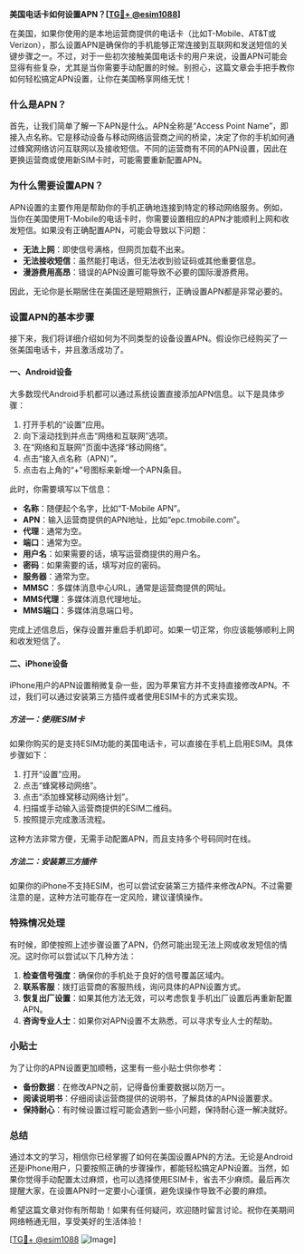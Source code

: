 **美国电话卡如何设置APN？[[TG💪+ @esim1088](https://t.me/s/esim1088)]**

在美国，如果你使用的是本地运营商提供的电话卡（比如T-Mobile、AT&T或Verizon），那么设置APN是确保你的手机能够正常连接到互联网和发送短信的关键步骤之一。不过，对于一些初次接触美国电话卡的用户来说，设置APN可能会显得有些复杂，尤其是当你需要手动配置的时候。别担心，这篇文章会手把手教你如何轻松搞定APN设置，让你在美国畅享网络无忧！

### 什么是APN？

首先，让我们简单了解一下APN是什么。APN全称是“Access Point Name”，即接入点名称。它是移动设备与移动网络运营商之间的桥梁，决定了你的手机如何通过蜂窝网络访问互联网以及接收短信。不同的运营商有不同的APN设置，因此在更换运营商或使用新SIM卡时，可能需要重新配置APN。

### 为什么需要设置APN？

APN设置的主要作用是帮助你的手机正确地连接到特定的移动网络服务。例如，当你在美国使用T-Mobile的电话卡时，你需要设置相应的APN才能顺利上网和收发短信。如果没有正确配置APN，可能会导致以下问题：

- **无法上网**：即使信号满格，但网页加载不出来。
- **无法接收短信**：虽然能打电话，但无法收到验证码或其他重要信息。
- **漫游费用高昂**：错误的APN设置可能导致不必要的国际漫游费用。

因此，无论你是长期居住在美国还是短期旅行，正确设置APN都是非常必要的。

### 设置APN的基本步骤

接下来，我们将详细介绍如何为不同类型的设备设置APN。假设你已经购买了一张美国电话卡，并且激活成功了。

#### 一、Android设备

大多数现代Android手机都可以通过系统设置直接添加APN信息。以下是具体步骤：

1. 打开手机的“设置”应用。
2. 向下滚动找到并点击“网络和互联网”选项。
3. 在“网络和互联网”页面中选择“移动网络”。
4. 点击“接入点名称（APN）”。
5. 点击右上角的“+”号图标来新增一个APN条目。

此时，你需要填写以下信息：

- **名称**：随便起个名字，比如“T-Mobile APN”。
- **APN**：输入运营商提供的APN地址，比如“epc.tmobile.com”。
- **代理**：通常为空。
- **端口**：通常为空。
- **用户名**：如果需要的话，填写运营商提供的用户名。
- **密码**：如果需要的话，填写对应的密码。
- **服务器**：通常为空。
- **MMSC**：多媒体消息中心URL，通常是运营商提供的网址。
- **MMS代理**：多媒体消息代理地址。
- **MMS端口**：多媒体消息端口号。

完成上述信息后，保存设置并重启手机即可。如果一切正常，你应该能够顺利上网和收发短信了。

#### 二、iPhone设备

iPhone用户的APN设置稍微复杂一些，因为苹果官方并不支持直接修改APN。不过，我们可以通过安装第三方插件或者使用ESIM卡的方式来实现。

##### 方法一：使用ESIM卡

如果你购买的是支持ESIM功能的美国电话卡，可以直接在手机上启用ESIM。具体步骤如下：

1. 打开“设置”应用。
2. 点击“蜂窝移动网络”。
3. 点击“添加蜂窝移动网络计划”。
4. 扫描或手动输入运营商提供的ESIM二维码。
5. 按照提示完成激活流程。

这种方法非常方便，无需手动配置APN，而且支持多个号码同时在线。

##### 方法二：安装第三方插件

如果你的iPhone不支持ESIM，也可以尝试安装第三方插件来修改APN。不过需要注意的是，这种方法可能存在一定风险，建议谨慎操作。

### 特殊情况处理

有时候，即使按照上述步骤设置了APN，仍然可能出现无法上网或收发短信的情况。这时你可以尝试以下几种方法：

1. **检查信号强度**：确保你的手机处于良好的信号覆盖区域内。
2. **联系客服**：拨打运营商的客服热线，询问具体的APN设置方式。
3. **恢复出厂设置**：如果其他方法无效，可以考虑恢复手机出厂设置后再重新配置APN。
4. **咨询专业人士**：如果你对APN设置不太熟悉，可以寻求专业人士的帮助。

### 小贴士

为了让你的APN设置更加顺畅，这里有一些小贴士供你参考：

- **备份数据**：在修改APN之前，记得备份重要数据以防万一。
- **阅读说明书**：仔细阅读运营商提供的说明书，了解具体的APN设置要求。
- **保持耐心**：有时候设置过程可能会遇到一些小问题，保持耐心逐一解决就好。

### 总结

通过本文的学习，相信你已经掌握了如何在美国设置APN的方法。无论是Android还是iPhone用户，只要按照正确的步骤操作，都能轻松搞定APN设置。当然，如果你觉得手动配置太过麻烦，也可以选择使用ESIM卡，省去不少麻烦。最后再次提醒大家，在设置APN时一定要小心谨慎，避免误操作导致不必要的麻烦。

希望这篇文章对你有所帮助！如果有任何疑问，欢迎随时留言讨论。祝你在美期间网络畅通无阻，享受美好的生活体验！

[[TG💪+ @esim1088](https://t.me/s/esim1088) ![Image](https://i.postimg.cc/4NQfJmqS/Snipaste-2025-05-13-00-14-12.png)]